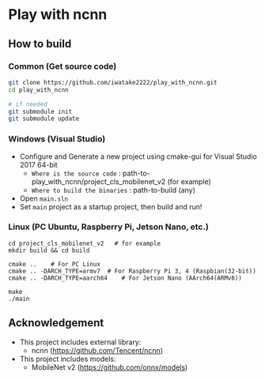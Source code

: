 # Play with ncnn
## How to build
### Common (Get source code)
```sh
git clone https://github.com/iwatake2222/play_with_ncnn.git
cd play_with_ncnn

# if needed
git submodule init
git submodule update
```

### Windows (Visual Studio)
- Configure and Generate a new project using cmake-gui for Visual Studio 2017 64-bit
	- `Where is the source code` : path-to-play_with_ncnn/project_cls_mobilenet_v2	(for example)
	- `Where to build the binaries` : path-to-build	(any)
- Open `main.sln`
- Set `main` project as a startup project, then build and run!


### Linux (PC Ubuntu, Raspberry Pi, Jetson Nano, etc.)
```
cd project_cls_mobilenet_v2   # for example
mkdir build && cd build

cmake ..	# For PC Linux
cmake .. -DARCH_TYPE=armv7	# For Raspberry Pi 3, 4 (Raspbian(32-bit))
cmake .. -DARCH_TYPE=aarch64	# For Jetson Nano (AArch64(ARMv8))

make
./main
```

## Acknowledgement
- This project includes external library:
	- ncnn (https://github.com/Tencent/ncnn)
- This project includes models:
	- MobileNet v2 (https://github.com/onnx/models)


